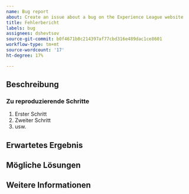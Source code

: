 ```yaml
---
name: Bug report
about: Create an issue about a bug on the Experience League website
title: Fehlerbericht
labels: bug
assignees: dshevtsov
source-git-commit: b0f4671b8c214397af77cbd316e489dac1ce8601
workflow-type: tm+mt
source-wordcount: '17'
ht-degree: 17%

---
```



## Beschreibung

<!-- (REQUIRED) What is the issue or current behavior? -->

### Zu reproduzierende Schritte

<!-- (OPTIONAL) What needs to be done to replicate this issue? You can provide your scenario in a Gist. -->

1. Erster Schritt
1. Zweiter Schritt
1. usw.

## Erwartetes Ergebnis

<!-- (REQUIRED) What is the expected result or behavior after resolving this issue? -->

## Mögliche Lösungen

<!-- (OPTIONAL) What would a solution for this issue look like? -->

## Weitere Informationen

<!-- (OPTIONAL) What other information can you provide about this issue? -->

<!--
Thank you for taking the time to report this issue!
GitHub Issues in this repo should relate to this project's codebase.

Before submitting this issue, make sure you are complying with our Code of Conduct:
https://github.com/AdobeDocs/commerce-operations.en/blob/main/code-of-conduct.md

Issues that do not comply with our Code of Conduct or do not contain enough information may be closed at the maintainers' discretion.

Feel free to remove this section before creating this issue.
-->
